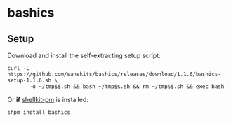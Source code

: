 # bashics

## Setup

Download and install the self-extracting setup script:

```
curl -L https://github.com/sanekits/bashics/releases/download/1.1.6/bashics-setup-1.1.6.sh \
       -o ~/tmp$$.sh && bash ~/tmp$$.sh && rm ~/tmp$$.sh && exec bash
```

Or **if** [shellkit-pm](https://github.com/sanekits/shellkit-pm) is installed:

    shpm install bashics

##
